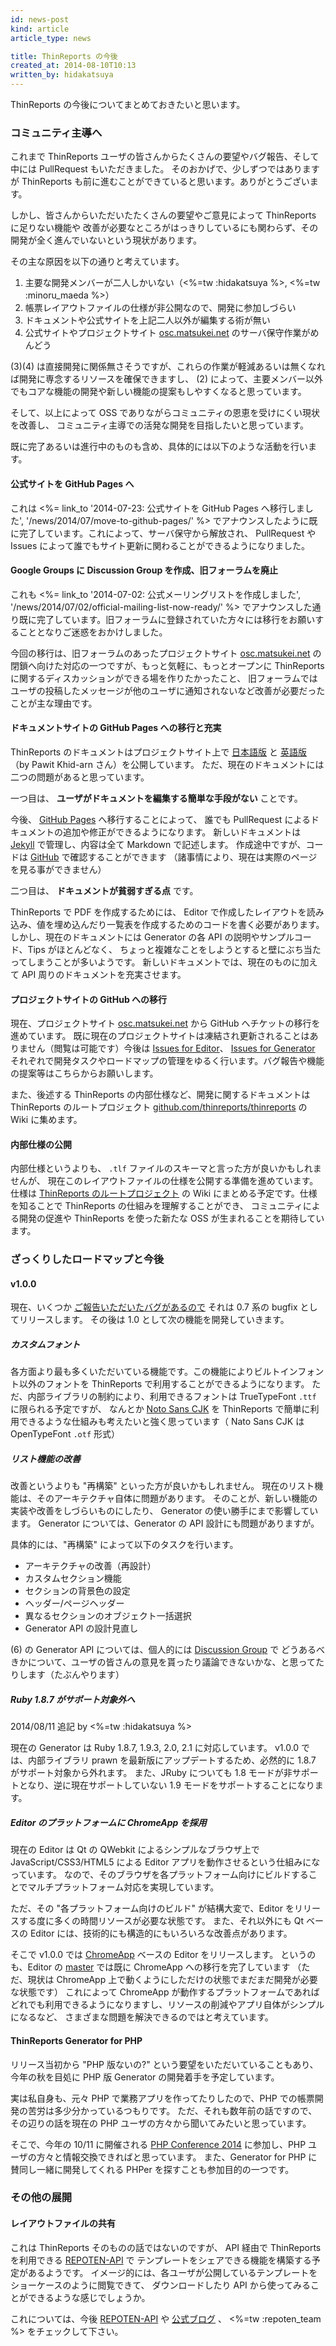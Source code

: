 ```yaml
---
id: news-post
kind: article
article_type: news

title: ThinReports の今後
created_at: 2014-08-10T10:13
written_by: hidakatsuya
---
```


ThinReports の今後についてまとめておきたいと思います。

### コミュニティ主導へ

これまで ThinReports ユーザの皆さんからたくさんの要望やバグ報告、そして中には PullRequest もいただきました。
そのおかげで、少しずつではありますが ThinReports も前に進むことができていると思います。ありがとうございます。

しかし、皆さんからいただいたたくさんの要望やご意見によって ThinReports に足りない機能や
改善が必要なところがはっきりしているにも関わらず、その開発が全く進んでいないという現状があります。

その主な原因を以下の通りと考えています。

  1. 主要な開発メンバーが二人しかいない（<%=tw :hidakatsuya %>, <%=tw :minoru_maeda %>）
  2. 帳票レイアウトファイルの仕様が非公開なので、開発に参加しづらい
  3. ドキュメントや公式サイトを上記二人以外が編集する術が無い
  4. 公式サイトやプロジェクトサイト [osc.matsukei.net](http://osc.matsukei.net) のサーバ保守作業がめんどう

(3)(4) は直接開発に関係無さそうですが、これらの作業が軽減あるいは無くなれば開発に専念するリソースを確保できますし、
(2) によって、主要メンバー以外でもコアな機能の開発や新しい機能の提案もしやすくなると思っています。

そして、以上によって OSS でありながらコミュニティの恩恵を受けにくい現状を改善し、
コミュニティ主導での活発な開発を目指したいと思っています。

既に完了あるいは進行中のものも含め、具体的には以下のような活動を行います。

#### 公式サイトを GitHub Pages へ

これは <%= link_to '2014-07-23: 公式サイトを GitHub Pages へ移行しました', '/news/2014/07/move-to-github-pages/' %>
でアナウンスしたように既に完了しています。これによって、サーバ保守から解放され、
PullRequest や Issues によって誰でもサイト更新に関わることができるようになりました。

#### Google Groups に Discussion Group を作成、旧フォーラムを廃止

これも <%= link_to '2014-07-02: 公式メーリングリストを作成しました', '/news/2014/07/02/official-mailing-list-now-ready/' %>
でアナウンスした通り既に完了しています。旧フォーラムに登録されていた方々には移行をお願いすることとなりご迷惑をおかけしました。

今回の移行は、旧フォーラムのあったプロジェクトサイト [osc.matsukei.net](http://osc.matsukei.net) の
閉鎖へ向けた対応の一つですが、もっと気軽に、もっとオープンに ThinReports に関するディスカッションができる場を作りたかったこと、
旧フォーラムではユーザの投稿したメッセージが他のユーザに通知されないなど改善が必要だったことが主な理由です。

#### ドキュメントサイトの GitHub Pages への移行と充実

ThinReports のドキュメントはプロジェクトサイト上で [日本語版](http://osc.matsukei.net/projects/thinreports/wiki) と [英語版](http://osc.matsukei.net/projects/thinreports/wiki/En_Overview)（by Pawit Khid-arn さん）を公開しています。
ただ、現在のドキュメントには二つの問題があると思っています。

一つ目は、 **ユーザがドキュメントを編集する簡単な手段がない** ことです。

今後、 [GitHub Pages](https://github.com/thinreports/documentation) へ移行することによって、
誰でも PullRequest によるドキュメントの追加や修正ができるようになります。
新しいドキュメントは [Jekyll](http://jekyllrb.com/) で管理し、内容は全て Markdown で記述します。
作成途中ですが、コードは [GitHub](https://github.com/thinreports/documentation) で確認することができます
（諸事情により、現在は実際のページを見る事ができません）

二つ目は、 **ドキュメントが貧弱すぎる点** です。

ThinReports で PDF を作成するためには、
Editor で作成したレイアウトを読み込み、値を埋め込んだり一覧表を作成するためのコードを書く必要があります。
しかし、現在のドキュメントには Generator の各 API の説明やサンプルコード、Tips がほとんどなく、
ちょっと複雑なことをしようとすると壁にぶち当たってしまうことが多いようです。
新しいドキュメントでは、現在のものに加えて API 周りのドキュメントを充実させます。

#### プロジェクトサイトの GitHub への移行

現在、プロジェクトサイト [osc.matsukei.net](http://osc.matsukei.net) から GitHub へチケットの移行を進めています。
既に現在のプロジェクトサイトは凍結され更新されることはありません（閲覧は可能です）今後は [Issues for Editor](https://github.com/thinreports/thinreports-editor/issues)、
[Issues for Generator](https://github.com/thinreports/thinreports-generator/issues)
それぞれで開発タスクやロードマップの管理をゆるく行います。バグ報告や機能の提案等はこちらからお願いします。

また、後述する ThinReports の内部仕様など、開発に関するドキュメントは
ThinReports のルートプロジェクト [github.com/thinreports/thinreports](https://github.com/thinreports/thinreports) の Wiki に集めます。

#### 内部仕様の公開

内部仕様というよりも、 `.tlf` ファイルのスキーマと言った方が良いかもしれませんが、
現在このレイアウトファイルの仕様を公開する準備を進めています。仕様は [ThinReports のルートプロジェクト](https://github.com/thinreports/thinreports)
の Wiki にまとめる予定です。仕様を知ることで ThinReports の仕組みを理解することができ、
コミュニティによる開発の促進や ThinReports を使った新たな OSS が生まれることを期待しています。

### ざっくりしたロードマップと今後

#### v1.0.0

現在、いくつか [ご報告いただいたバグがあるので](https://github.com/thinreports/thinreports-editor/issues/7) それは 0.7 系の bugfix としてリリースします。
その後は 1.0 として次の機能を開発していきます。

##### カスタムフォント

各方面より最も多くいただいている機能です。この機能によりビルトインフォント以外のフォントを ThinReports で利用することができるようになります。
ただ、内部ライブラリの制約により、利用できるフォントは TrueTypeFont `.ttf` に限られる予定ですが、
なんとか [Noto Sans CJK](http://www.google.com/get/noto/#/family/noto-sans-jpan) を
ThinReports で簡単に利用できるような仕組みも考えたいと強く思っています（ Nato Sans CJK は OpenTypeFont `.otf` 形式）

##### リスト機能の改善

改善というよりも "再構築" といった方が良いかもしれません。
現在のリスト機能は、そのアーキテクチャ自体に問題があります。
そのことが、新しい機能の実装や改善をしづらいものにしたり、 Generator の使い勝手にまで影響しています。
Generator については、Generator の API 設計にも問題がありますが。

具体的には、"再構築" によって以下のタスクを行います。

  * アーキテクチャの改善（再設計）
  * カスタムセクション機能
  * セクションの背景色の設定
  * ヘッダー/ページヘッダー
  * 異なるセクションのオブジェクト一括選択
  * Generator API の設計見直し

(6) の Generator API については、個人的には [Discussion Group](https://groups.google.com/forum/#!forum/thinreports) で
どうあるべきかについて、ユーザの皆さんの意見を貰ったり議論できないかな、と思ってたりします（たぶんやります）

##### Ruby 1.8.7 がサポート対象外へ

<div class="ps">
  <span>2014/08/11 追記 by <%=tw :hidakatsuya %></span>
</div>

現在の Generator は Ruby 1.8.7, 1.9.3, 2.0, 2.1 に対応しています。
v1.0.0 では、内部ライブラリ prawn を最新版にアップデートするため、必然的に 1.8.7 がサポート対象から外れます。
また、JRuby についても 1.8 モードが非サポートとなり、逆に現在サポートしていない 1.9 モードをサポートすることになります。

##### Editor のプラットフォームに ChromeApp を採用

現在の Editor は Qt の QWebkit によるシンプルなブラウザ上で JavaScript/CSS3/HTML5 による Editor アプリを動作させるという仕組みになっています。
なので、そのブラウザを各プラットフォーム向けにビルドすることでマルチプラットフォーム対応を実現しています。

ただ、その "各プラットフォーム向けのビルド" が結構大変で、Editor をリリースする度に多くの時間リソースが必要な状態です。
また、それ以外にも Qt ベースの Editor には、技術的にも構造的にもいろいろな改善点があります。

そこで v1.0.0 では [ChromeApp](https://developer.chrome.com/apps/about_apps) ベースの Editor をリリースします。
というのも、Editor の [master](https://github.com/thinreports/thinreports-editor) では既に ChromeApp への移行を完了しています
（ただ、現状は ChromeApp 上で動くようにしただけの状態でまだまだ開発が必要な状態です）
これによって ChromeApp が動作するプラットフォームであればどれでも利用できるようになりますし、リソースの削減やアプリ自体がシンプルになるなど、
さまざまな問題を解決できるのではと考えています。

#### ThinReports Generator for PHP

リリース当初から "PHP 版ないの?" という要望をいただいていることもあり、今年の秋を目処に PHP 版 Generator の開発着手を予定しています。

実は私自身も、元々 PHP で業務アプリを作ってたりしたので、PHP での帳票開発の苦労は多少分かっているつもりです。
ただ、それも数年前の話ですので、その辺りの話を現在の PHP ユーザの方々から聞いてみたいと思っています。

そこで、今年の 10/11 に開催される [PHP Conference 2014](http://phpcon.php.gr.jp/w/2014/) に参加し、PHP ユーザの方々と情報交換できればと思っています。
また、Generator for PHP に賛同し一緒に開発してくれる PHPer を探すことも参加目的の一つです。

### その他の展開

#### レイアウトファイルの共有

これは ThinReports そのものの話ではないのですが、 API 経由で ThinReports を利用できる [REPOTEN-API](http://repoten-api.net/) で
テンプレートをシェアできる機能を構築する予定があるようです。
イメージ的には、各ユーザが公開しているテンプレートをショーケースのように閲覧できて、
ダウンロードしたり API から使ってみることができるような感じでしょうか。

これについては、今後 [REPOTEN-API](http://repoten-api.net/) や [公式ブログ](http://repoten.tumblr.com/) 、
<%=tw :repoten_team %> をチェックして下さい。
